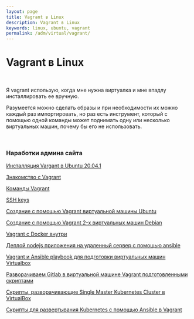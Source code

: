 ```yaml
---
layout: page
title: Vagrant в Linux
description: Vagrant в Linux
keywords: linux, ubuntu, vagrant
permalink: /adm/virtual/vagrant/
---
```


# Vagrant в Linux

<br/>

Я vagrant использую, когда мне нужна виртуалка и мне впадлу инсталлировать ее вручную.

Разумеется можно сделать образы и при необходимости их можно каждый раз импортировать, но раз есть инструмент, который с помощью одной команды может поднимать одну или несколько виртуальных машин, почему бы его не использовать.

<br/>

### Наработки админа сайта

[Инсталляция Vargant в Ubuntu 20.04.1](/adm/virtual/vagrant/setup/ubuntu/)

[Знакомство с Vagrant](/adm/virtual/vagrant/crash-course/)

[Команды Vagrant](/adm/virtual/vagrant/commands/)

[SSH keys](/adm/virtual/vagrant/ssh-keygen/)

[Создание с помощью Vagrant виртуальной машины Ubuntu](/adm/virtual/vagrant/create-ubuntu-vm-by-vagrant/)

[Создание с помощью Vagrant 2-х виртуальных машин Debian](/adm/virtual/vagrant/create-2-debian-vagrant/)

[Vagrant c Docker внутри](/adm/virtual/vagrant/vagrant-with-docker/)

[Деплой nodejs приложения на удаленный сервер с помощью ansible](//gitops.ru/ansible/deploy-node-app-by-ansible/)

[Vagrant и Ansible playbook для подготовки виртуальных машин Virtualbox](/adm/virtual/vagrant/vagrant-ansible-playbook/)

[Разворачиваем Gitlab в виртуальной машине Vagrant подготовленными скриптами](/devops/gitops/cvs/gitlab/vagrant/)

[Скрипты, разворачивающие Single Master Kubernetes Cluster в VirtualBox](https://github.com/webmakaka/vagrant-kubernetes-3-node-cluster-centos7)

[Скрипты для развертывания Kubernetes с помощью Ansible в Vagrant](https://bitbucket.org/sysadm-ru/vagrant-ansible-kubernetes/)
